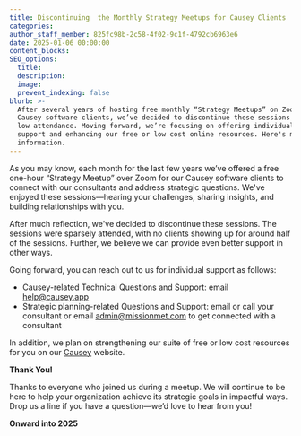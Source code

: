 ```yaml
---
title: Discontinuing  the Monthly Strategy Meetups for Causey Clients
categories:
author_staff_member: 825fc98b-2c58-4f02-9c1f-4792cb6963e6
date: 2025-01-06 00:00:00
content_blocks:
SEO_options:
  title:
  description:
  image:
  prevent_indexing: false
blurb: >-
  After several years of hosting free monthly “Strategy Meetups” on Zoom for
  Causey software clients, we’ve decided to discontinue these sessions due to
  low attendance. Moving forward, we’re focusing on offering individualized
  support and enhancing our free or low cost online resources. Here's more
  information.
---
```


As you may know, each month for the last few years we’ve offered a free one-hour “Strategy Meetup” over Zoom for our Causey software clients to connect with our consultants and address strategic questions. We've enjoyed these sessions—hearing your challenges, sharing insights, and building relationships with you.

After much reflection, we've decided to discontinue these sessions. The sessions were sparsely attended, with no clients showing up for around half of the sessions. Further, we believe we can provide even better support in other ways.

Going forward, you can reach out to us for individual support as follows:

- Causey-related Technical Questions and Support: email [help@causey.app](mailto:help@causey.app)
- Strategic planning-related Questions and Support: email or call your consultant or email [admin@missionmet.com](mailto:admin@missionmet.com) to get connected with a consultant

In addition, we plan on strengthening our suite of free or low cost resources for you on our [Causey](https://www.causey.app) website.

**Thank You!**

Thanks to everyone who joined us during a meetup. We will continue to be here to help your organization achieve its strategic goals in impactful ways. Drop us a line if you have a question—we’d love to hear from you!

**Onward into 2025**
